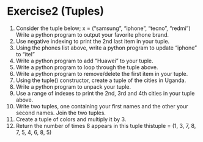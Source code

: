# Exercise2 (Tuples)
1.	Consider the tuple below;
x = (“samsung”, “iphone”, “tecno”, “redmi”)
	Write a python program to output your favorite phone brand.
2.	Use negative indexing to print the 2nd last item in your tuple. 
3.	Using the phones list above, write a python program to update “iphone” to “itel”
4.	Write a python program to add “Huawei” to your tuple.
5.	Write a python program to loop through the tuple above.
6.	Write a python program to remove/delete the first item in your tuple.
7.	Using the tuple() constructor, create a tuple of the cities in Uganda.
8.	Write a python program to unpack your tuple.
9.	Use a range of indexes to print the 2nd, 3rd and 4th cities in your tuple above.
10.	Write two tuples, one containing your first names and the other your second names. Join the two tuples.
11.	Create a tuple of colors and multiply it by 3.
12.	Return the number of times 8 appears in this tuple
thistuple = (1, 3, 7, 8, 7, 5, 4, 6, 8, 5)
